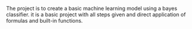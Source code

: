 The project is to create a basic machine learning model using a bayes classifier. it is a basic project with all steps given and direct application of formulas and built-in functions.
